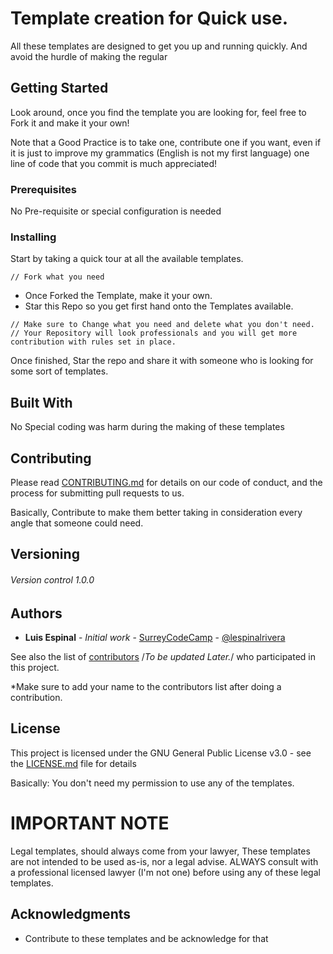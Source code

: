 # Template creation for Quick use.

All these templates are designed to get you up and running quickly. And avoid the hurdle of making the regular 

## Getting Started

Look around, once you find the template you are looking for, feel free to Fork it and make it your own!

Note that a Good Practice is to take one, contribute one if you want, even if it is just to improve my grammatics (English is not my first language) one line of code that you commit is much appreciated!

### Prerequisites

No Pre-requisite or special configuration is needed

### Installing

Start by taking a quick tour at all the available templates. 

```
// Fork what you need
```

- Once Forked the Template, make it your own.
- Star this Repo so you get first hand onto the Templates available.

```
// Make sure to Change what you need and delete what you don't need.
// Your Repository will look professionals and you will get more contribution with rules set in place.
```

Once finished, Star the repo and share it with someone who is looking for some sort of templates.

## Built With

No Special coding was harm during the making of these templates

## Contributing

Please read [CONTRIBUTING.md](https://github.com/Surrey-Code-Camp/Templates/blob/master/Contributing) for details on our code of conduct, and the process for submitting pull requests to us.

Basically, Contribute to make them better taking in consideration every angle that someone could need.

## Versioning

###### Version control  1.0.0

## Authors

* **Luis Espinal** - *Initial work* - [SurreyCodeCamp](https://github.com/Surrey-Code-Camp) - [@lespinalrivera](https://twitter.com/lespinalrivera)

See also the list of [contributors](https://github.com/Surrey-Code-Camp/Templates) /*To be updated Later.*/ who participated in this project.

*Make sure to add your name to the contributors list after doing a contribution.

## License

This project is licensed under the GNU General Public License v3.0 - see the [LICENSE.md](https://github.com/Surrey-Code-Camp/Templates/blob/master/LICENSE) file for details

Basically: You don't need my permission to use any of the templates.

# IMPORTANT NOTE

Legal templates, should always come from your lawyer, These templates are not intended to be used as-is, nor a legal advise. ALWAYS consult with a professional licensed lawyer (I'm not one) before using any of these legal templates.

## Acknowledgments

* Contribute to these templates and be acknowledge for that
